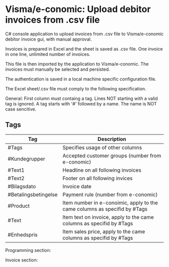 # Visma/e-conomic: Upload debitor invoices from .csv file

C# console application to upload invoices from .csv file to Visma/e-conomic debitor invoice gui, with manual approval.

Invoices is prepared in Excel and the sheet is saved as .csv file.
One invoice in one line, unlimited number of invoices.

This file is then imported by the application to Visma/e-conomic.
The invoices must manually be selected and persisted.

The authentication is saved in a local machine specific configuration file.

The Excel sheet/.csv file must comply to the following specification.

General:
First column must containg a tag. Lines NOT starting with a valid tag is ignored.
A tag starts with '#' followed by a name. The name is NOT case sencitive.

## Tags
|Tag       | Description       |
|----------|-------------------|
|#Tags     |Specifies usage of other columns|
|#Kundegrupper|Accepted customer groups (number from e-conomic)|
|#Text1|Headline on all following invoices|
|#Text2|Footer on all following invices|
|#Bilagsdato|Invoice date|
|#Betalingsbetingelse|Payment rule (number from e-conomic)|
|#Product|Item number in e-conoimic, apply to the came columns as specifid by #Tags|
|#Text|Item text on invoice, apply to the came columns as specifid by #Tags|
|#Enhedspris|Item sales price, apply to the came columns as specifid by #Tags|

Programming section:


Invoice section:
